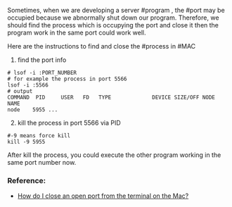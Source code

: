 Sometimes, when we are developing a server #program ,  the #port may be occupied because we abnormally shut down our program.
Therefore, we should find the process which is occupying the port and close it then the program work in the same port could work well.

Here are the instructions to find and close the #process in #MAC 
1. find the port info
```shell
# lsof -i :PORT_NUMBER
# for example the process in port 5566
lsof -i :5566
# output
COMMAND  PID     USER   FD   TYPE             DEVICE SIZE/OFF NODE NAME
node    5955 ...
```
2. kill the process in port 5566 via PID
```shell
#-9 means force kill
kill -9 5955
```

After kill the process, you could execute the other program working in the same port number now.

### Reference:
- [How do I close an open port from the terminal on the Mac?](https://stackoverflow.com/questions/12397175/how-do-i-close-an-open-port-from-the-terminal-on-the-mac#17703016)

